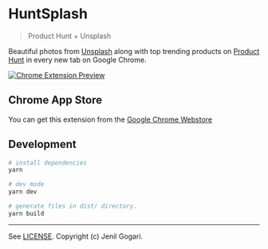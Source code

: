 # HuntSplash

> Product Hunt + Unsplash

Beautiful photos from [Unsplash](https://unsplash.com) along with top trending products on [Product Hunt](https://www.producthunt.com) in every new tab on Google Chrome.

[![Chrome Extension Preview](https://cdn.rawgit.com/jenil/huntsplash/v1.1.0/assets/real-preview.png)](https://chrome.google.com/webstore/detail/huntsplash/fejjkeajblelillckhllmplcpdegdphb)

## Chrome App Store

You can get this extension from the [Google Chrome Webstore](https://chrome.google.com/webstore/detail/huntsplash/fejjkeajblelillckhllmplcpdegdphb)

## Development
```bash
# install dependencies
yarn

# dev mode
yarn dev

# generate files in dist/ directory.
yarn build
```

---

See [LICENSE](LICENSE). Copyright (c) Jenil Gogari.
